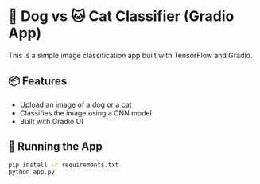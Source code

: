 # 🐶 Dog vs 🐱 Cat Classifier (Gradio App)

This is a simple image classification app built with TensorFlow and Gradio.

## 📦 Features
- Upload an image of a dog or a cat
- Classifies the image using a CNN model
- Built with Gradio UI

## 🚀 Running the App
```bash
pip install -r requirements.txt
python app.py
